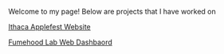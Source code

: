 Welcome to my page! Below are projects that I have worked on

<a href="https://reinw482.github.io/IthacaApplefest/index.html">Ithaca Applefest Website</a>

<a href="https://github.com/reinw482/Fumehood-Dashboard">Fumehood Lab Web Dashbaord</a>

